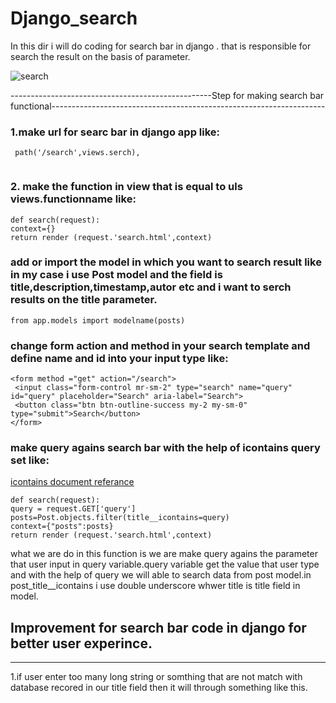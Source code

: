 # Django_search
In this dir i will do coding for search bar in django . that is responsible for search the result on the basis of parameter.

![search](https://user-images.githubusercontent.com/51478832/90886627-5eb75f80-e3d0-11ea-9216-756fa614dd01.png)


--------------------------------------------------Step for making search bar functional--------------------------------------------------------------------
### 1.make url for searc bar in django app like:
``` 
 path('/search',views.serch),
 
```
### 2. make the function in view that is equal to uls views.functionname like:

```
def search(request):
context={}
return render (request.'search.html',context)
```

### add or import the model in which you want to search result like in my case i use Post model and the field is title,description,timestamp,autor etc and i want to serch results on the title parameter.
```
from app.models import modelname(posts)

```
### change form action and method in your search template and define name and id into your input type like:
```
<form method ="get" action="/search">
 <input class="form-control mr-sm-2" type="search" name="query" id="query" placeholder="Search" aria-label="Search">
 <button class="btn btn-outline-success my-2 my-sm-0" type="submit">Search</button>
</form>
```

### make query agains search bar with the help of icontains query set like:
[icontains document referance ](https://docs.djangoproject.com/en/3.1/topics/db/search/)
```
def search(request):
query = request.GET['query']
posts=Post.objects.filter(title__icontains=query)
context={"posts":posts}
return render (request.'search.html',context)

```
what we are do in this function is we are make query agains the parameter that user input in query variable.query variable get the value that user type and with the help of query we will able to search data from post model.in post_title__icontains i use double underscore whwer title is title field in model.


## Improvement for search bar code in django for better user experince.
--------------------------------------------------------------------------------------------------------------------------------------------------------------
1.if user enter too many long string or somthing that are not match with database recored in our title field then it will through something like this.



